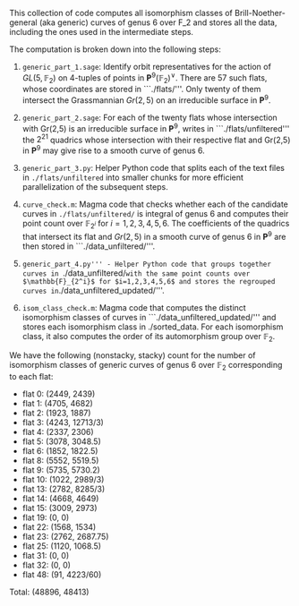 This collection of code computes all isomorphism classes of Brill-Noether-general (aka generic) curves of genus 6 over F_2 and stores all the data, including the ones used in the intermediate steps. 

The computation is broken down into the following steps: 

1) ```generic_part_1.sage```: Identify orbit representatives for the action of $GL(5, \mathbb{F}_2)$ on 4-tuples of points in $\mathbf{P}^9(\mathbb{F}_2)^{\vee}$. There are 57 such flats, whose coordinates are stored in ```./flats/'''. Only twenty of them intersect the Grassmannian $Gr(2,5)$ on an irreducible surface in $\mathbf{P}^9$. 

2) ```generic_part_2.sage```: For each of the twenty flats whose intersection with Gr(2,5) is an irreducible surface in $\mathbf{P}^9$, writes in ```./flats/unfiltered''' the $2^21$ quadrics whose intersection with their respective flat and Gr(2,5) in $\mathbf{P}^9$ may give rise to a smooth curve of genus 6. 

3) ```generic_part_3.py```: Helper Python code that splits each of the text files in ```./flats/unfiltered``` into smaller chunks for more efficient parallelization of the subsequent steps. 

4) ```curve_check.m```: Magma code that checks whether each of the candidate curves in ```./flats/unfiltered/``` is integral of genus 6 and computes their point count over $\mathbb{F}_{2^i}$ for $i=1,2,3,4,5,6$. The coefficients of the quadrics that intersect its flat and $Gr(2,5)$ in a smooth curve of genus 6 in $\mathbf{P}^9$ are then stored in ```./data_unfiltered/'''. 

5) ```generic_part_4.py''' - Helper Python code that groups together curves in ```./data_unfiltered/``` with the same point counts over $\mathbb{F}_{2^i}$ for $i=1,2,3,4,5,6$ and stores the regrouped curves in ```./data_unfiltered_updated/'''. 

6) ```isom_class_check.m```: Magma code that computes the distinct isomorphism classes of curves in ```./data_unfiltered_updated/''' and stores each isomorphism class in ./sorted_data. For each isomorphism class, it also computes the order of its automorphism group over $\mathbb{F}_2$.  

We have the following (nonstacky, stacky) count for the number of isomorphism classes of generic curves of genus 6 over $\mathbb{F}_2$ corresponding to each flat:
- flat 0: (2449, 2439)
- flat 1: (4705, 4682)
- flat 2: (1923, 1887)
- flat 3: (4243, 12713/3)
- flat 4: (2337, 2306)
- flat 5: (3078, 3048.5)
- flat 6: (1852, 1822.5)
- flat 8: (5552, 5519.5)
- flat 9: (5735, 5730.2)
- flat 10: (1022, 2989/3)
- flat 13: (2782, 8285/3)
- flat 14: (4668, 4649)
- flat 15: (3009, 2973)
- flat 19: (0, 0)
- flat 22: (1568, 1534)
- flat 23: (2762, 2687.75)
- flat 25: (1120, 1068.5)
- flat 31: (0, 0)
- flat 32: (0, 0)
- flat 48: (91, 4223/60)

Total: (48896, 48413)
